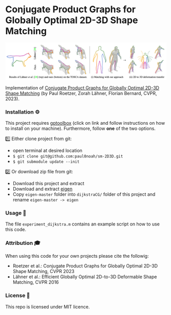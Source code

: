 # Conjugate Product Graphs for Globally Optimal 2D-3D Shape Matching 
<img src="data/teaser.png"  width="640"></img>

Implementation of [Conjugate Product Graphs for Globally Optimal 2D-3D Shape Matching](https://arxiv.org/pdf/2211.11589.pdf) (by Paul Roetzer, Zorah Lähner, Florian Bernard, CVPR, 2023).

### Installation ⚙️
This project requires [gptoolbox](https://github.com/alecjacobson/gptoolbox) (click on link and follow instructions on how to install on your machine). 
Furthermore, follow **one** of the two options.

1️⃣ Either clone project from git:
- open terminal at desired location
- `$ git clone git@github.com:paul0noah/sm-2D3D.git`
- `$ git submodule update --init`

2️⃣ Or download zip file from git:
- Download this project and extract
- Download and extract [eigen](https://gitlab.com/libeigen/eigen)
- Copy `eigen-master` folder into `dijkstraCG/` folder of this project and rename `eigen-master -> eigen`

### Usage 🤔
The file `experiment_dijkstra.m` contains an example script on how to use this code.

### Attribution 🎓
When using this code for your own projects please cite the followig:
- Roetzer et al.: Conjugate Product Graphs for Globally Optimal 2D-3D Shape Matching, CVPR 2023
- Lähner et al.: Efficient Globally Optimal 2D-to-3D Deformable Shape Matching, CVPR 2016

### License 🚀
This repo is licensed under MIT licence.


